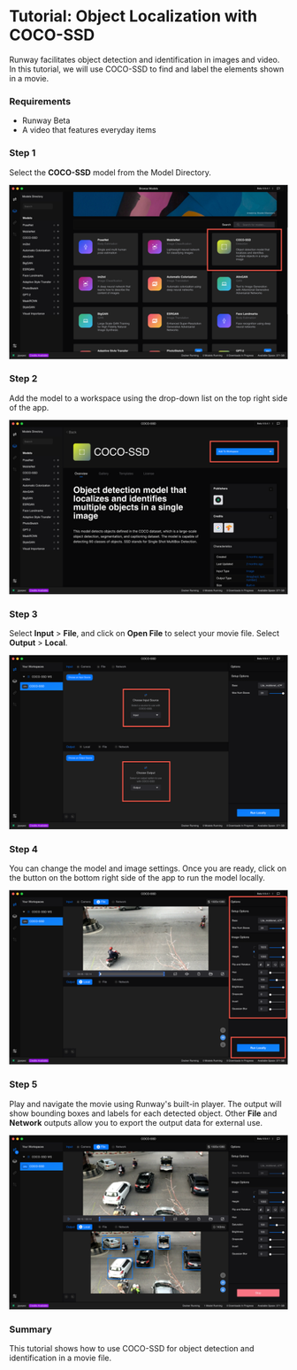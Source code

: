 
# Tutorial: Object Localization with COCO-SSD

Runway facilitates object detection and identification in images and video. 
In this tutorial, we will use COCO-SSD to find and label the elements shown in a movie.

### Requirements
* Runway Beta
* A video that features everyday items

### Step 1

Select the **COCO-SSD** model from the Model Directory.

![Select Model](images/tutorial_cocossd/01_select_model.png)

### Step 2

Add the model to a workspace using the drop-down list on the top right
side of the app.

![Add to Workspace](images/tutorial_cocossd/02_add_to_workspace.png)

### Step 3

Select **Input** > **File**, and click on **Open File** to select
your movie file.
Select **Output** > **Local**.

![Set Input/Output](images/tutorial_cocossd/03_set_io.png)

### Step 4

You can change the model and image settings. Once you are ready, click on the button on the bottom right side of the app to run
the model locally.  

![Run the Model](images/tutorial_cocossd/04_start.png)

### Step 5

Play and navigate the movie using Runway's built-in player. The output
will show bounding boxes and labels for each detected object. Other
**File** and **Network** outputs allow you to export the output data
for external use.

![Success](images/tutorial_cocossd/05_success.png)

### Summary

This tutorial shows how to use COCO-SSD for object detection and
identification in a movie file.